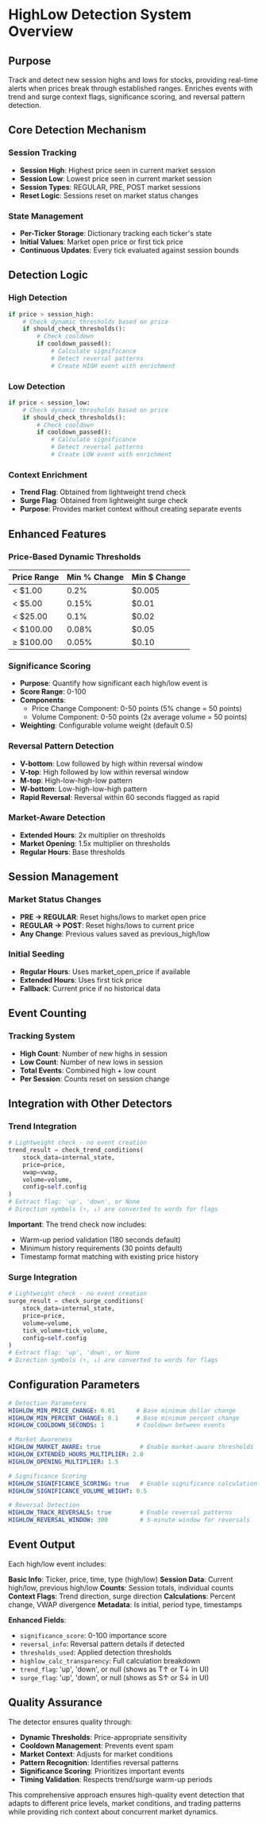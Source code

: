 # HighLow Detection System Overview

## Purpose
Track and detect new session highs and lows for stocks, providing real-time alerts when prices break through established ranges. Enriches events with trend and surge context flags, significance scoring, and reversal pattern detection.

## Core Detection Mechanism

### Session Tracking
- **Session High**: Highest price seen in current market session
- **Session Low**: Lowest price seen in current market session
- **Session Types**: REGULAR, PRE, POST market sessions
- **Reset Logic**: Sessions reset on market status changes

### State Management
- **Per-Ticker Storage**: Dictionary tracking each ticker's state
- **Initial Values**: Market open price or first tick price
- **Continuous Updates**: Every tick evaluated against session bounds

## Detection Logic

### High Detection
```python
if price > session_high:
    # Check dynamic thresholds based on price
    if should_check_thresholds():
        # Check cooldown
        if cooldown_passed():
            # Calculate significance
            # Detect reversal patterns
            # Create HIGH event with enrichment
```

### Low Detection
```python
if price < session_low:
    # Check dynamic thresholds based on price
    if should_check_thresholds():
        # Check cooldown
        if cooldown_passed():
            # Calculate significance
            # Detect reversal patterns
            # Create LOW event with enrichment
```

### Context Enrichment
- **Trend Flag**: Obtained from lightweight trend check
- **Surge Flag**: Obtained from lightweight surge check
- **Purpose**: Provides market context without creating separate events

## Enhanced Features

### Price-Based Dynamic Thresholds
| Price Range | Min % Change | Min $ Change |
|-------------|--------------|--------------|
| < $1.00     | 0.2%         | $0.005       |
| < $5.00     | 0.15%        | $0.01        |
| < $25.00    | 0.1%         | $0.02        |
| < $100.00   | 0.08%        | $0.05        |
| ≥ $100.00   | 0.05%        | $0.10        |

### Significance Scoring
- **Purpose**: Quantify how significant each high/low event is
- **Score Range**: 0-100
- **Components**:
  - Price Change Component: 0-50 points (5% change = 50 points)
  - Volume Component: 0-50 points (2x average volume = 50 points)
- **Weighting**: Configurable volume weight (default 0.5)

### Reversal Pattern Detection
- **V-bottom**: Low followed by high within reversal window
- **V-top**: High followed by low within reversal window
- **M-top**: High-low-high-low pattern
- **W-bottom**: Low-high-low-high pattern
- **Rapid Reversal**: Reversal within 60 seconds flagged as rapid

### Market-Aware Detection
- **Extended Hours**: 2x multiplier on thresholds
- **Market Opening**: 1.5x multiplier on thresholds
- **Regular Hours**: Base thresholds

## Session Management

### Market Status Changes
- **PRE → REGULAR**: Reset highs/lows to market open price
- **REGULAR → POST**: Reset highs/lows to current price
- **Any Change**: Previous values saved as previous_high/low

### Initial Seeding
- **Regular Hours**: Uses market_open_price if available
- **Extended Hours**: Uses first tick price
- **Fallback**: Current price if no historical data

## Event Counting

### Tracking System
- **High Count**: Number of new highs in session
- **Low Count**: Number of new lows in session
- **Total Events**: Combined high + low count
- **Per Session**: Counts reset on session change

## Integration with Other Detectors

### Trend Integration
```python
# Lightweight check - no event creation
trend_result = check_trend_conditions(
    stock_data=internal_state,
    price=price,
    vwap=vwap,
    volume=volume,
    config=self.config
)
# Extract flag: 'up', 'down', or None
# Direction symbols (↑, ↓) are converted to words for flags
```

**Important**: The trend check now includes:
- Warm-up period validation (180 seconds default)
- Minimum history requirements (30 points default)
- Timestamp format matching with existing price history

### Surge Integration
```python
# Lightweight check - no event creation
surge_result = check_surge_conditions(
    stock_data=internal_state,
    price=price,
    volume=volume,
    tick_volume=tick_volume,
    config=self.config
)
# Extract flag: 'up', 'down', or None
# Direction symbols (↑, ↓) are converted to words for flags
```

## Configuration Parameters
```yaml
# Detection Parameters
HIGHLOW_MIN_PRICE_CHANGE: 0.01      # Base minimum dollar change
HIGHLOW_MIN_PERCENT_CHANGE: 0.1     # Base minimum percent change
HIGHLOW_COOLDOWN_SECONDS: 1         # Cooldown between events

# Market Awareness
HIGHLOW_MARKET_AWARE: true           # Enable market-aware thresholds
HIGHLOW_EXTENDED_HOURS_MULTIPLIER: 2.0
HIGHLOW_OPENING_MULTIPLIER: 1.5

# Significance Scoring
HIGHLOW_SIGNIFICANCE_SCORING: true   # Enable significance calculation
HIGHLOW_SIGNIFICANCE_VOLUME_WEIGHT: 0.5

# Reversal Detection
HIGHLOW_TRACK_REVERSALS: true        # Enable reversal patterns
HIGHLOW_REVERSAL_WINDOW: 300         # 5-minute window for reversals
```

## Event Output
Each high/low event includes:

**Basic Info**: Ticker, price, time, type (high/low)
**Session Data**: Current high/low, previous high/low
**Counts**: Session totals, individual counts
**Context Flags**: Trend direction, surge direction
**Calculations**: Percent change, VWAP divergence
**Metadata**: Is initial, period type, timestamps

**Enhanced Fields**:
- `significance_score`: 0-100 importance score
- `reversal_info`: Reversal pattern details if detected
- `thresholds_used`: Applied detection thresholds
- `highlow_calc_transparency`: Full calculation breakdown
- `trend_flag`: 'up', 'down', or null (shows as T↑ or T↓ in UI)
- `surge_flag`: 'up', 'down', or null (shows as S↑ or S↓ in UI)

## Quality Assurance
The detector ensures quality through:

- **Dynamic Thresholds**: Price-appropriate sensitivity
- **Cooldown Management**: Prevents event spam
- **Market Context**: Adjusts for market conditions
- **Pattern Recognition**: Identifies reversal patterns
- **Significance Scoring**: Prioritizes important events
- **Timing Validation**: Respects trend/surge warm-up periods

This comprehensive approach ensures high-quality event detection that adapts to different price levels, market conditions, and trading patterns while providing rich context about concurrent market dynamics.